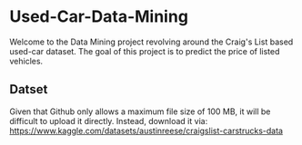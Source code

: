 # Used-Car-Data-Mining

Welcome to the Data Mining project revolving around the Craig's List based used-car dataset. The goal of this project is to predict the price of listed vehicles.

## Datset

Given that Github only allows a maximum file size of 100 MB, it will be difficult to upload it directly. Instead, download it via:
https://www.kaggle.com/datasets/austinreese/craigslist-carstrucks-data
